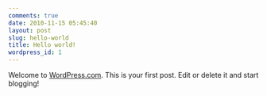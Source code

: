 ```yaml
---
comments: true
date: 2010-11-15 05:45:40
layout: post
slug: hello-world
title: Hello world!
wordpress_id: 1
---
```


Welcome to [WordPress.com](http://wordpress.com/). This is your first post. Edit or delete it and start blogging!
